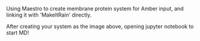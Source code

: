 Using Maestro to create membrane protein system for Amber input, and linking it with 'MakeItRain' directly.



After creating your system as the image above, opening jupyter notebook to start MD!
